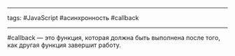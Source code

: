 ____

tags: #JavaScript #асинхронность #callback 

_____

#callback — это функция, которая должна быть выполнена после того, как другая функция завершит работу.

